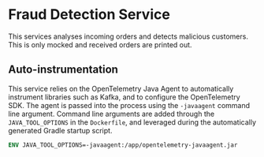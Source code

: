 # Fraud Detection Service

This services analyses incoming orders and detects malicious customers.
This is only mocked and received orders are printed out.

## Auto-instrumentation

This service relies on the OpenTelemetry Java Agent to automatically instrument
libraries such as Kafka, and to configure the OpenTelemetry SDK. The agent is
passed into the process using the `-javaagent` command line argument. Command
line arguments are added through the `JAVA_TOOL_OPTIONS` in the `Dockerfile`,
and leveraged during the automatically generated Gradle startup script.

```dockerfile
ENV JAVA_TOOL_OPTIONS=-javaagent:/app/opentelemetry-javaagent.jar
```
